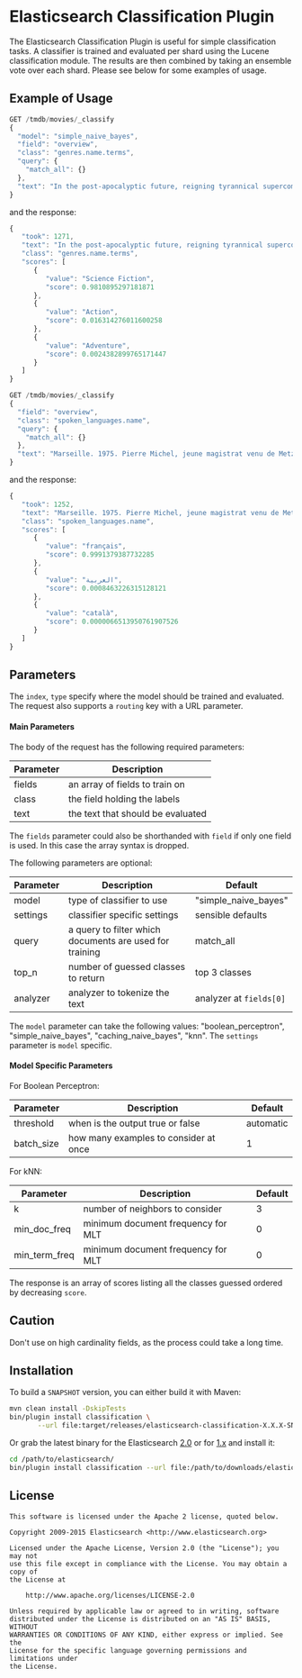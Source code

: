 # Elasticsearch Classification Plugin

The Elasticsearch Classification Plugin is useful for simple classification
tasks. A classifier is trained and evaluated per shard using the Lucene
classification module. The results are then combined by taking an ensemble
vote over each shard. Please see below for some examples of usage.

## Example of Usage

```js
GET /tmdb/movies/_classify
{
  "model": "simple_naive_bayes",
  "field": "overview",
  "class": "genres.name.terms",
  "query": {
    "match_all": {}
  },
  "text": "In the post-apocalyptic future, reigning tyrannical supercomputers teleport a cyborg assassin known as the \"Terminator\" back to 1984 to snuff Sarah Connor, whose unborn son is destined to lead insurgents against 21st century mechanical hegemony. Meanwhile, the human-resistance movement dispatches a lone warrior to safeguard Sarah. Can he stop the virtually indestructible killing machine?"
}
```

and the response:

```js
{
   "took": 1271,
   "text": "In the post-apocalyptic future, reigning tyrannical supercomputers teleport a cyborg assassin known as the \"Terminator\" back to 1984 to snuff Sarah Connor, whose unborn son is destined to lead insurgents against 21st century mechanical hegemony. Meanwhile, the human-resistance movement dispatches a lone warrior to safeguard Sarah. Can he stop the virtually indestructible killing machine?",
   "class": "genres.name.terms",
   "scores": [
      {
         "value": "Science Fiction",
         "score": 0.9810895297181871
      },
      {
         "value": "Action",
         "score": 0.016314276011600258
      },
      {
         "value": "Adventure",
         "score": 0.0024382899765171447
      }
   ]
}
```

```js
GET /tmdb/movies/_classify
{
  "field": "overview",
  "class": "spoken_languages.name",
  "query": {
    "match_all": {}
  },
  "text": "Marseille. 1975. Pierre Michel, jeune magistrat venu de Metz avec femme et enfants, est nommé juge du grand banditisme. Il décide de s’attaquer à la French Connection, organisation mafieuse qui exporte l’héroïne dans le monde entier."
}
```

and the response:

```js
{
   "took": 1252,
   "text": "Marseille. 1975. Pierre Michel, jeune magistrat venu de Metz avec femme et enfants, est nommé juge du grand banditisme. Il décide de s’attaquer à la French Connection, organisation mafieuse qui exporte l’héroïne dans le monde entier.",
   "class": "spoken_languages.name",
   "scores": [
      {
         "value": "français",
         "score": 0.9991379387732285
      },
      {
         "value": "العربية",
         "score": 0.0008463226315128121
      },
      {
         "value": "català",
         "score": 0.0000066513950761907526
      }
   ]
}
```

## Parameters

The `index`, `type` specify where the model should be trained and evaluated.
The request also supports a `routing` key with a URL parameter.

#### Main Parameters

The body of the request has the following required parameters:

Parameter | Description
----------| -----------
fields | an array of fields to train on
class | the field holding the labels
text | the text that should be evaluated

The `fields` parameter could also be shorthanded with `field` if only one
field is used. In this case the array syntax is dropped.

The following parameters are optional:

Parameter | Description | Default
----------| ------------| -------
model | type of classifier to use | "simple_naive_bayes"
settings | classifier specific settings | sensible defaults
query | a query to filter which documents are used for training | match_all
top_n | number of guessed classes to return | top 3 classes
analyzer | analyzer to tokenize the text | analyzer at `fields[0]`

The `model` parameter can take the following values: "boolean_perceptron",
"simple_naive_bayes", "caching_naive_bayes", "knn". The `settings` parameter
is `model` specific.

#### Model Specific Parameters

For Boolean Perceptron:

Parameter | Description | Default
--------- | ------------| -------
threshold | when is the output true or false | automatic
batch_size | how many examples to consider at once | 1

For kNN:

Parameter | Description | Default
--------- | ------------| -------
k | number of neighbors to consider | 3
min_doc_freq | minimum document frequency for MLT | 0
min_term_freq | minimum document frequency for MLT | 0

The response is an array of scores listing all the classes guessed ordered by
decreasing `score`.

## Caution

Don't use on high cardinality fields, as the process could take a long time.

## Installation

To build a `SNAPSHOT` version, you can either build it with Maven:

```bash
mvn clean install -DskipTests
bin/plugin install classification \
       --url file:target/releases/elasticsearch-classification-X.X.X-SNAPSHOT.zip
```

Or grab the latest binary for the Elasticsearch [2.0](https://github.com/elastic/elasticsearch-classification/releases/download/v2.0.0-beta1/elasticsearch-classification-2.0.0-beta1-SNAPSHOT.zip) or for
[1.x](https://github.com/elastic/elasticsearch-classification/releases/download/v1.0.1/elasticsearch-classification-1.0.1-SNAPSHOT.zip) and install it:

```bash
cd /path/to/elasticsearch/
bin/plugin install classification --url file:/path/to/downloads/elasticsearch-classification-X.X.X-SNAPSHOT.zip
```

## License

    This software is licensed under the Apache 2 license, quoted below.

    Copyright 2009-2015 Elasticsearch <http://www.elasticsearch.org>

    Licensed under the Apache License, Version 2.0 (the "License"); you may not
    use this file except in compliance with the License. You may obtain a copy of
    the License at

        http://www.apache.org/licenses/LICENSE-2.0

    Unless required by applicable law or agreed to in writing, software
    distributed under the License is distributed on an "AS IS" BASIS, WITHOUT
    WARRANTIES OR CONDITIONS OF ANY KIND, either express or implied. See the
    License for the specific language governing permissions and limitations under
    the License.

